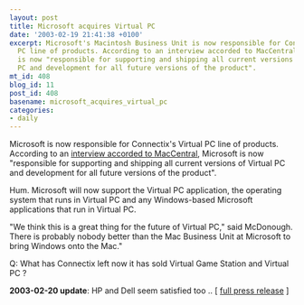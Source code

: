 ```yaml
---
layout: post
title: Microsoft acquires Virtual PC
date: '2003-02-19 21:41:38 +0100'
excerpt: Microsoft's Macintosh Business Unit is now responsible for Connectix's Virtual
  PC line of products. According to an interview accorded to MacCentral, Microsoft
  is now "responsible for supporting and shipping all current versions of Virtual
  PC and development for all future versions of the product".
mt_id: 408
blog_id: 11
post_id: 408
basename: microsoft_acquires_virtual_pc
categories:
- daily
---
```

Microsoft is now responsible for Connectix's Virtual PC line of products. According to an <a href="http://maccentral.macworld.com/news/0302/19.macbu.php">interview accorded to MacCentral</a>, Microsoft is now "responsible for supporting and shipping all current versions of Virtual PC and development for all future versions of the product".

Hum. Microsoft will now support the Virtual PC application, the operating system that runs in Virtual PC and any Windows-based Microsoft applications that run in Virtual PC.

"We think this is a great thing for the future of Virtual PC," said McDonough. There is probably nobody better than the Mac Business Unit at Microsoft to bring Windows onto the Mac."

Q: What has Connectix left now it has sold Virtual Game Station and Virtual PC ?

<b>2003-02-20 update</b>: HP and Dell seem satisfied too .. [ <a href="http://www.prnewswire.com/cgi-bin/stories.pl?ACCT=SVBIZINK2.story&STORY=/www/story/02-19-2003/0001894426&EDATE=WED+Feb+19+2003,+09:39+PM">full press release</a> ]
